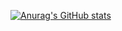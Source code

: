 
[![Anurag's GitHub stats](https://github-readme-stats.vercel.app/api?username=zjuluolun&show_icons=true&theme=radical)](https://github.com/anuraghazra/github-readme-stats)

<!--
**zjuluolun/zjuluolun** is a ✨ _special_ ✨ repository because its `README.md` (this file) appears on your GitHub profile.

Here are some ideas to get you started:

- 🔭 I’m currently working on ...
- 🌱 I’m currently learning ...
- 👯 I’m looking to collaborate on ...
- 🤔 I’m looking for help with ...
- 💬 Ask me about ...
- 📫 How to reach me: ...
- 😄 Pronouns: ...
- ⚡ Fun fact: ...
-->

